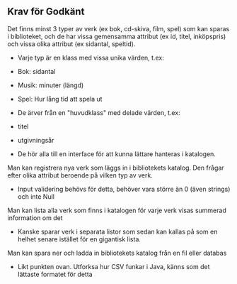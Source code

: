 ## Krav för Godkänt

Det finns minst 3 typer av verk (ex bok, cd-skiva, film, spel) som kan sparas i biblioteket, och de har vissa gemensamma attribut (ex id, titel, inköpspris) och vissa olika attribut (ex sidantal, speltid).

- Varje typ är en klass med vissa unika värden, t.ex:

- Bok: sidantal
- Musik: minuter (längd)
- Spel: Hur lång tid att spela ut

- De ärver från en "huvudklass" med delade värden, t.ex:

- titel
- utgivningsår

- De hör alla till en interface för att kunna lättare hanteras i katalogen.

Man kan registrera nya verk som läggs in i bibliotekets katalog. Den frågar efter olika attribut beroende på vilken typ av verk.

- Input validering behövs för detta, behöver vara större än 0 (även strings) och inte Null

Man kan lista alla verk som finns i katalogen för varje verk visas summerad information om det

- Kanske sparar verk i separata listor som sedan kan kallas på som en helhet senare istället för en gigantisk lista.

Man kan spara ner och ladda in bibliotekets katalog från en fil eller databas

- Likt punkten ovan. Utforksa hur CSV funkar i Java, känns som det lättaste formatet för detta
